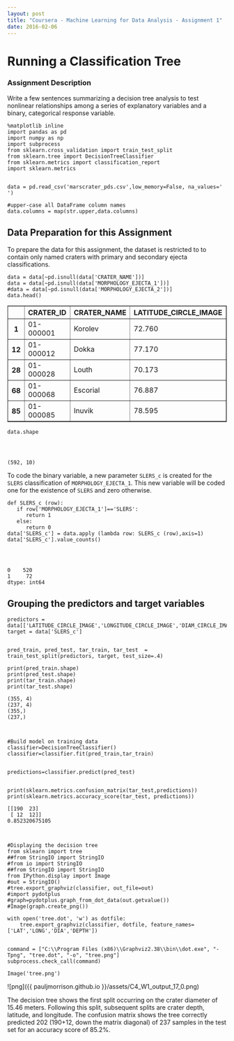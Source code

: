 ```yaml
---
layout: post
title: "Coursera - Machine Learning for Data Analysis - Assignment 1"
date: 2016-02-06
---
```


# Running a Classification Tree

### Assignment Description

Write a few sentences summarizing a decision tree analysis to test nonlinear relationships among a series of explanatory variables and a binary, categorical response variable.




    %matplotlib inline
    import pandas as pd
    import numpy as np
    import subprocess
    from sklearn.cross_validation import train_test_split
    from sklearn.tree import DecisionTreeClassifier
    from sklearn.metrics import classification_report
    import sklearn.metrics


    data = pd.read_csv('marscrater_pds.csv',low_memory=False, na_values=' ')
    
    #upper-case all DataFrame column names
    data.columns = map(str.upper,data.columns)



## Data Preparation for this Assignment
To prepare the data for this assignment, the dataset is restricted to to contain only named craters with primary and secondary ejecta classifications.


    data = data[~pd.isnull(data['CRATER_NAME'])]
    data = data[~pd.isnull(data['MORPHOLOGY_EJECTA_1'])]
    #data = data[~pd.isnull(data['MORPHOLOGY_EJECTA_2'])]
    data.head()




<div>
<table border="1" class="dataframe">
  <thead>
    <tr style="text-align: right;">
      <th></th>
      <th>CRATER_ID</th>
      <th>CRATER_NAME</th>
      <th>LATITUDE_CIRCLE_IMAGE</th>
      <th>LONGITUDE_CIRCLE_IMAGE</th>
      <th>DIAM_CIRCLE_IMAGE</th>
      <th>DEPTH_RIMFLOOR_TOPOG</th>
      <th>MORPHOLOGY_EJECTA_1</th>
      <th>MORPHOLOGY_EJECTA_2</th>
      <th>MORPHOLOGY_EJECTA_3</th>
      <th>NUMBER_LAYERS</th>
    </tr>
  </thead>
  <tbody>
    <tr>
      <th>1</th>
      <td>01-000001</td>
      <td>Korolev</td>
      <td>72.760</td>
      <td>164.464</td>
      <td>82.02</td>
      <td>1.97</td>
      <td>Rd/MLERS</td>
      <td>HuBL</td>
      <td>NaN</td>
      <td>3</td>
    </tr>
    <tr>
      <th>12</th>
      <td>01-000012</td>
      <td>Dokka</td>
      <td>77.170</td>
      <td>-145.681</td>
      <td>51.08</td>
      <td>1.74</td>
      <td>Rd</td>
      <td>NaN</td>
      <td>NaN</td>
      <td>0</td>
    </tr>
    <tr>
      <th>28</th>
      <td>01-000028</td>
      <td>Louth</td>
      <td>70.173</td>
      <td>103.226</td>
      <td>36.28</td>
      <td>1.41</td>
      <td>SLERS</td>
      <td>HuBL</td>
      <td>NaN</td>
      <td>1</td>
    </tr>
    <tr>
      <th>68</th>
      <td>01-000068</td>
      <td>Escorial</td>
      <td>76.887</td>
      <td>-54.969</td>
      <td>22.11</td>
      <td>0.92</td>
      <td>SLEPd</td>
      <td>HuBL</td>
      <td>NaN</td>
      <td>1</td>
    </tr>
    <tr>
      <th>85</th>
      <td>01-000085</td>
      <td>Inuvik</td>
      <td>78.595</td>
      <td>-28.276</td>
      <td>20.02</td>
      <td>0.78</td>
      <td>SLERS</td>
      <td>SmAm</td>
      <td>NaN</td>
      <td>1</td>
    </tr>
  </tbody>
</table>
</div>




    data.shape




    (592, 10)



To code the binary variable, a new parameter `SLERS_c` is created for the `SLERS` classification of `MORPHOLOGY_EJECTA_1`. This new variable will be coded one for the existence of `SLERS` and zero otherwise.


    def SLERS_c (row):
       if row['MORPHOLOGY_EJECTA_1']=='SLERS':
          return 1
       else:
          return 0
    data['SLERS_c'] = data.apply (lambda row: SLERS_c (row),axis=1)
    data['SLERS_c'].value_counts()




    0    520
    1     72
    dtype: int64



## Grouping the predictors and target variables


    predictors = data[['LATITUDE_CIRCLE_IMAGE','LONGITUDE_CIRCLE_IMAGE','DIAM_CIRCLE_IMAGE','DEPTH_RIMFLOOR_TOPOG']]
    target = data['SLERS_c']


    pred_train, pred_test, tar_train, tar_test  =   train_test_split(predictors, target, test_size=.4)
    
    print(pred_train.shape)
    print(pred_test.shape)
    print(tar_train.shape)
    print(tar_test.shape)

    (355, 4)
    (237, 4)
    (355,)
    (237,)
    


    #Build model on training data
    classifier=DecisionTreeClassifier()
    classifier=classifier.fit(pred_train,tar_train)


    predictions=classifier.predict(pred_test)


    print(sklearn.metrics.confusion_matrix(tar_test,predictions))
    print(sklearn.metrics.accuracy_score(tar_test, predictions))

    [[190  23]
     [ 12  12]]
    0.852320675105
    


    #Displaying the decision tree
    from sklearn import tree
    ##from StringIO import StringIO
    #from io import StringIO
    ##from StringIO import StringIO 
    from IPython.display import Image
    #out = StringIO()
    #tree.export_graphviz(classifier, out_file=out)
    #import pydotplus
    #graph=pydotplus.graph_from_dot_data(out.getvalue())
    #Image(graph.create_png())
    
    with open('tree.dot', 'w') as dotfile:
        tree.export_graphviz(classifier, dotfile, feature_names=['LAT','LONG','DIA','DEPTH'])


    command = ["C:\\Program Files (x86)\\Graphviz2.38\\bin\\dot.exe", "-Tpng", "tree.dot", "-o", "tree.png"]
    subprocess.check_call(command)

    Image('tree.png')




![png]({{ pauljmorrison.github.io }}/assets/C4_W1_output_17_0.png)



The decision tree shows the first split occurring on the crater diameter of 15.46 meters. Following this split, subsequent splits are crater depth, latitude, and longitude. The confusion matrix shows the tree correctly predicted 202 (190+12, down the matrix diagonal) of 237 samples in the test set for an accuracy score of 85.2%.
